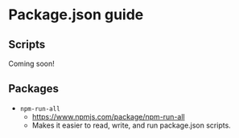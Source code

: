 # Package.json guide

## Scripts
Coming soon!

## Packages
- `npm-run-all`
    - https://www.npmjs.com/package/npm-run-all
    - Makes it easier to read, write, and run package.json scripts.
